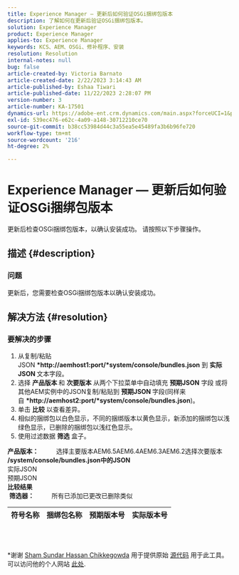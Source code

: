 ```yaml
---
title: Experience Manager — 更新后如何验证OSGi捆绑包版本
description: 了解如何在更新后验证OSGi捆绑包版本。
solution: Experience Manager
product: Experience Manager
applies-to: Experience Manager
keywords: KCS、AEM、OSGi、修补程序、安装
resolution: Resolution
internal-notes: null
bug: false
article-created-by: Victoria Barnato
article-created-date: 2/22/2023 3:14:43 AM
article-published-by: Eshaa Tiwari
article-published-date: 11/22/2023 2:28:07 PM
version-number: 3
article-number: KA-17501
dynamics-url: https://adobe-ent.crm.dynamics.com/main.aspx?forceUCI=1&pagetype=entityrecord&etn=knowledgearticle&id=b247d608-5fb2-ed11-83fe-6045bd0067ea
exl-id: 539ec476-e62c-4a09-a148-30712210ce70
source-git-commit: b38cc53984d44c3a55ea5e45489fa3b6b96fe720
workflow-type: tm+mt
source-wordcount: '216'
ht-degree: 2%

---
```


# Experience Manager — 更新后如何验证OSGi捆绑包版本


更新后检查OSGi捆绑包版本，以确认安装成功。 请按照以下步骤操作。

## 描述 {#description}


### 问题

更新后，您需要检查OSGi捆绑包版本以确认安装成功。


## 解决方法 {#resolution}


### 要解决的步骤

1. 从复制/粘贴JSON <b>*http://aemhost1:port/*system/console/bundles.json</b> 到 <b>实际JSON </b>文本字段。
2. 选择 <b>产品版本 </b>和 <b>次要版本</b> 从两个下拉菜单中自动填充 <b>预期JSON</b> 字段<b> </b>或将其他AEM实例中的JSON复制/粘贴到 <b>预期JSON </b>字段(同样来自 <b>*http://aemhost2:port/*system/console/bundles.json</b>)。
3. 单击 <b>比较</b> 以查看差异。
4. 相似的捆绑包以白色显示，不同的捆绑版本以黄色显示，新添加的捆绑包以浅绿色显示，已删除的捆绑包以浅红色显示。
5. 使用过滤数据 <b>筛选</b> 盒子。

<b>产品版本：</b>          选择主要版本AEM6.5AEM6.4AEM6.3AEM6.2选择次要版本
<b>/system/console/bundles.json中的JSON</b><br>实际JSON <br>预期JSON 
 <br><b>比较结果</b><br> <b>筛选器：</b>          所有已添加已更改已删除类似     <br>

| 符号名称 | 捆绑包名称 | 预期版本号 | 实际版本号 |
| --- | --- | --- | --- |

<br> 




\*谢谢 [Sham Sundar Hassan Chikkegowda](https://www.linkedin.com/in/sham-sundar-hassan-chikkegowda-6b03a517) 用于提供原始 [源代码](https://github.com/Schikkeg/schikkeg.github.io/blob/master/tools/coi.html) 用于此工具。  可以访问他的个人网站 [此处](https://www.aemstuff.com/).
